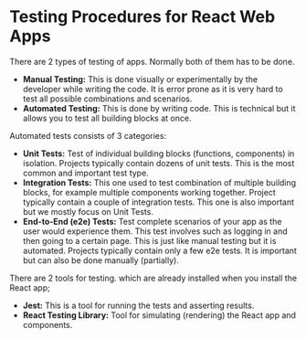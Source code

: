 # Testing Procedures for React Web Apps
There are 2 types of testing of apps. Normally both of them has to be done.

- **Manual Testing:** This is done visually or experimentally by the developer while writing the code. It is error prone as it is very hard to test all possible combinations and scenarios.
- **Automated Testing:** This is done by writing code. This is technical but it allows you to test all building blocks at once.

Automated tests consists of 3 categories:
- **Unit Tests:** Test of individual building blocks (functions, components) in isolation. Projects typically contain dozens of unit tests. This is the most common and important test type.
- **Integration Tests:** This one used to test combination of multiple building blocks, for example multiple components working together. Project typically contain a couple of integration tests. This one is also important but we mostly focus on Unit Tests.
- **End-to-End (e2e) Tests:** Test complete scenarios of your app as the user would experience them. This test involves such as logging in and then going to a certain page. This is just like manual testing but it is automated. Projects typically contain only a few e2e tests. It is important but can also be done manually (partially).

There are 2 tools for testing. which are already installed when you install the React app;
- **Jest:** This is a tool for running the tests and asserting results.
- **React Testing Library:** Tool for simulating (rendering) the React app and components.
